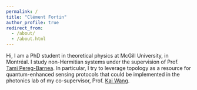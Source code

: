 ```yaml
---
permalink: /
title: "Clément Fortin"
author_profile: true
redirect_from: 
  - /about/
  - /about.html
---
```


Hi, I am a PhD student in theoretical physics at McGill University, in Montréal. I study non-Hermitian systems under the supervision of Prof. [Tami Pereg-Barnea](https://pbtami.wixsite.com/mysite-1). In particular, I try to leverage topology as a resource for quantum-enhanced sensing protocols that could be implemented in the photonics lab of my co-supervisor, Prof. [Kai Wang](https://kw.physics.mcgill.ca/).
